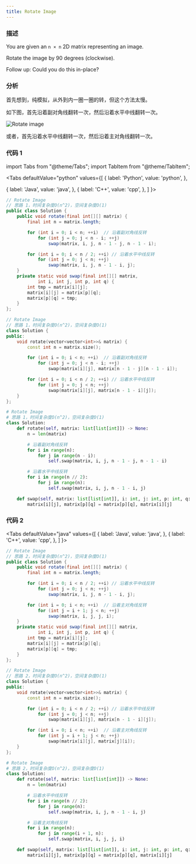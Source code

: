 ```yaml
---
title: Rotate Image
---
```


### 描述

You are given an `n × n` 2D matrix representing an image.

Rotate the image by 90 degrees (clockwise).

Follow up:
Could you do this in-place?

### 分析

首先想到，纯模拟，从外到内一圈一圈的转，但这个方法太慢。

如下图，首先沿着副对角线翻转一次，然后沿着水平中线翻转一次。

![Rotate image](/img/rotate-image.png)

或者，首先沿着水平中线翻转一次，然后沿着主对角线翻转一次。

### 代码 1

import Tabs from "@theme/Tabs";
import TabItem from "@theme/TabItem";

<Tabs
defaultValue="python"
values={[
{ label: 'Python', value: 'python', },

{ label: 'Java', value: 'java', },
{ label: 'C++', value: 'cpp', },
]
}>
<TabItem value="java">

```java
// Rotate Image
// 思路 1，时间复杂度O(n^2)，空间复杂度O(1)
public class Solution {
    public void rotate(final int[][] matrix) {
        final int n = matrix.length;

        for (int i = 0; i < n; ++i)  // 沿着副对角线反转
            for (int j = 0; j < n - i; ++j)
                swap(matrix, i, j, n - 1 - j, n - 1 - i);

        for (int i = 0; i < n / 2; ++i) // 沿着水平中线反转
            for (int j = 0; j < n; ++j)
                swap(matrix, i, j, n - 1 - i, j);
    }
    private static void swap(final int[][] matrix,
            int i, int j, int p, int q) {
        int tmp = matrix[i][j];
        matrix[i][j] = matrix[p][q];
        matrix[p][q] = tmp;
    }
};
```

</TabItem>
<TabItem value="cpp">

```cpp
// Rotate Image
// 思路 1，时间复杂度O(n^2)，空间复杂度O(1)
class Solution {
public:
    void rotate(vector<vector<int>>& matrix) {
        const int n = matrix.size();

        for (int i = 0; i < n; ++i)  // 沿着副对角线反转
            for (int j = 0; j < n - i; ++j)
                swap(matrix[i][j], matrix[n - 1 - j][n - 1 - i]);

        for (int i = 0; i < n / 2; ++i) // 沿着水平中线反转
            for (int j = 0; j < n; ++j)
                swap(matrix[i][j], matrix[n - 1 - i][j]);
    }
};
```

</TabItem>

<TabItem value="python">

```python
# Rotate Image
# 思路 1，时间复杂度O(n^2)，空间复杂度O(1)
class Solution:
    def rotate(self, matrix: list[list[int]]) -> None:
        n = len(matrix)

        # 沿着副对角线反转
        for i in range(n):
            for j in range(n - i):
                self.swap(matrix, i, j, n - 1 - j, n - 1 - i)

        # 沿着水平中线反转
        for i in range(n // 2):
            for j in range(n):
                self.swap(matrix, i, j, n - 1 - i, j)

    def swap(self, matrix: list[list[int]], i: int, j: int, p: int, q: int) -> None:
        matrix[i][j], matrix[p][q] = matrix[p][q], matrix[i][j]
```

</TabItem>
</Tabs>

### 代码 2

<Tabs
defaultValue="java"
values={[
{ label: 'Java', value: 'java', },
{ label: 'C++', value: 'cpp', },
]
}>
<TabItem value="java">

```java
// Rotate Image
// 思路 2，时间复杂度O(n^2)，空间复杂度O(1)
public class Solution {
    public void rotate(final int[][] matrix) {
        final int n = matrix.length;

        for (int i = 0; i < n / 2; ++i) // 沿着水平中线反转
            for (int j = 0; j < n; ++j)
                swap(matrix, i, j, n - 1 - i, j);

        for (int i = 0; i < n; ++i)  // 沿着主对角线反转
            for (int j = i + 1; j < n; ++j)
                swap(matrix, i, j, j, i);
    }
    private static void swap(final int[][] matrix,
            int i, int j, int p, int q) {
        int tmp = matrix[i][j];
        matrix[i][j] = matrix[p][q];
        matrix[p][q] = tmp;
    }
};
```

</TabItem>
<TabItem value="cpp">

```cpp
// Rotate Image
// 思路 2，时间复杂度O(n^2)，空间复杂度O(1)
class Solution {
public:
    void rotate(vector<vector<int>>& matrix) {
        const int n = matrix.size();

        for (int i = 0; i < n / 2; ++i) // 沿着水平中线反转
            for (int j = 0; j < n; ++j)
                swap(matrix[i][j], matrix[n - 1 - i][j]);

        for (int i = 0; i < n; ++i)  // 沿着主对角线反转
            for (int j = i + 1; j < n; ++j)
                swap(matrix[i][j], matrix[j][i]);
    }
};
```

</TabItem>

<TabItem value="python">

```python
# Rotate Image
# 思路 2，时间复杂度O(n^2)，空间复杂度O(1)
class Solution:
    def rotate(self, matrix: list[list[int]]) -> None:
        n = len(matrix)

        # 沿着水平中线反转
        for i in range(n // 2):
            for j in range(n):
                self.swap(matrix, i, j, n - 1 - i, j)

        # 沿着主对角线反转
        for i in range(n):
            for j in range(i + 1, n):
                self.swap(matrix, i, j, j, i)

    def swap(self, matrix: list[list[int]], i: int, j: int, p: int, q: int) -> None:
        matrix[i][j], matrix[p][q] = matrix[p][q], matrix[i][j]
```

</TabItem>
</Tabs>

